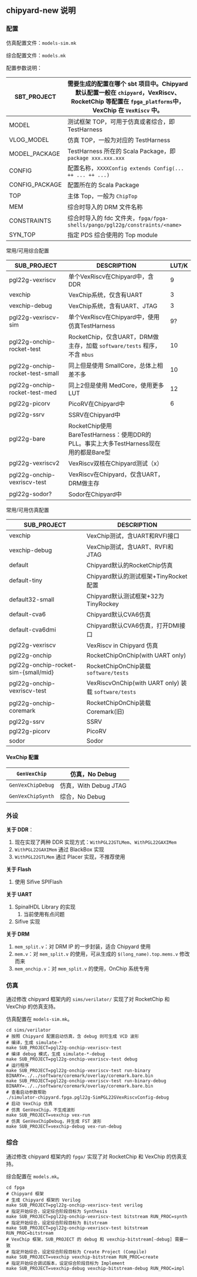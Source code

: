 ## chipyard-new 说明

### 配置

仿真配置文件：`models-sim.mk`

综合配置文件：`models.mk`

配置参数说明：

| SBT_PROJECT    | 需要生成的配置在哪个 sbt 项目中。Chipyard默认配置一般在 `chipyard`，VexRiscv、RocketChip 等配置在 `fpga_platforms`中，VexChip 在 `VexRiscv` 中。 |
| -------------- | ------------------------------------------------------------ |
| MODEL          | 测试框架 TOP，可用于仿真或者综合，即 TestHarness             |
| VLOG_MODEL     | 仿真 TOP，一般为对应的 TestHarness                           |
| MODEL_PACKAGE  | TestHarness 所在的 Scala Package，即 `package xxx.xxx.xxx`   |
| CONFIG         | 配置名称，`XXXXConfig extends Config(... ++ ... ++ ...)`     |
| CONFIG_PACKAGE | 配置所在的 Scala Package                                     |
| TOP            | 主体 Top，一般为 `ChipTop`                                   |
| MEM            | 综合时导入的 DRM 文件名称                                    |
| CONSTRAINTS    | 综合时导入的 fdc 文件夹，`fpga/fpga-shells/pango/pgl22g/constraints/<name>` |
| SYN_TOP        | 指定 PDS 综合使用的 Top module                               |

常用/可用综合配置

| SUB_PROJECT                     | DESCRIPTION                                                  | LUT/K |
| ------------------------------- | ------------------------------------------------------------ | ----- |
| pgl22g-vexriscv                 | 单个VexRiscv在Chipyard中，含DDR                              | 9     |
| vexchip                         | VexChip系统，仅含有UART                                      | 3     |
| vexchip-debug                   | VexChip系统，含有UART、JTAG                                  | 3     |
| pgl22g-vexriscv-sim             | 单个VexRiscv在Chipyard中，使用仿真TestHarness                | 9?    |
| pgl22g-onchip-rocket-test       | RocketChip，仅含UART，DRM做主存，加载 `software/tests` 程序，不含 `mbus` | 10    |
| pgl22g-onchip-rocket-test-small | 同上但是使用 SmallCore，总体上相差不多                       | 10    |
| pgl22g-onchip-rocket-test-med   | 同上2但是使用 MedCore，使用更多 LUT                          | 12    |
| pgl22g-picorv                   | PicoRV在Chipyard中                                           | 6     |
| pgl22g-ssrv                     | SSRV在Chipyard中                                             |       |
| pgl22g-bare                     | RocketChip使用BareTestHarness：使用DDR的PLL。事实上大多TestHarness现在用的都是Bare型 |       |
| pgl22g-vexriscv2                | VexRiscv双核在Chipyard测试（x）                              |       |
| pgl22g-onchip-vexriscv-test     | VexRiscv在Chipyard，仅含UART，DRM做主存                      |       |
| pgl22g-sodor?                   | Sodor在Chipyard中                                            |       |

常用/可用仿真配置

| SUB_PROJECT                          | DESCRIPTION                                          |
| ------------------------------------ | ---------------------------------------------------- |
| vexchip                              | VexChip测试，含UART和RVFI接口                        |
| vexchip-debug                        | VexChip测试，含UART、RVFI和JTAG                      |
| default                              | Chipyard默认的RocketChip仿真                         |
| default-tiny                         | Chipyard默认的测试框架+TinyRocket配置                |
| default32-small                      | Chipyard默认测试框架+32为TinyRockey                  |
| default-cva6                         | Chipyard默认CVA6仿真                                 |
| default-cva6dmi                      | Chipyard默认CVA6仿真，打开DMI接口                    |
| pgl22g-vexriscv                      | VexRiscv in Chipyard 仿真                            |
| pgl22g-onchip                        | RocketChipOnChip(with UART only)                     |
| pgl22g-onchip-rocket-sim-{small/mid} | RocketChipOnChip装载 `software/tests`                |
| pgl22g-onchip-vexriscv-test          | VexRiscvOnChip(with UART only) 装载 `software/tests` |
| pgl22g-onchip-coremark               | RocketChipOnChip装载Coremark(旧)                     |
| pgl22g-ssrv                          | SSRV                                                 |
| pgl22g-picorv                        | PicoRV                                               |
| sodor                                | Sodor                                                |

#### VexChip 配置

| `GenVexChip`      | 仿真，No Debug        |
| ----------------- | --------------------- |
| `GenVexChipDebug` | 仿真，With Debug JTAG |
| `GenVexChipSynth` | 综合，No Debug        |

### 外设

**关于 DDR**：

1. 现在实现了两种 DDR 实现方式：`WithPGL22GTLMem`、`WithPGL22GAXIMem`
2. `WithPGL22GAXIMem` 通过 BlackBox 实现
3. `WithPGL22GTLMem` 通过 Placer 实现，不推荐使用

**关于 Flash**

1. 使用 Sifive SPIFlash

**关于 UART**

1. SpinalHDL Library 的实现
   1. 当前使用有点问题
2. Sifive 实现

**关于 DRM**

1. `mem_split.v`：对 DRM IP 的一步封装，适合 Chipyard 使用
2. `mem.v`：对 `mem_split.v` 的使用，可从生成的 `$(long_name).top.mems.v` 修改而来
3. `mem_onchip.v`：对 `mem_split.v` 的使用，OnChip 系统专用

### 仿真

通过修改 chipyard 框架内的 `sims/verilator/` 实现了对 RocketChip 和 VexChip 的仿真支持。

仿真配置在 `models-sim.mk`。

```shell
cd sims/verilator
# 按照 Chipyard 配置启动仿真，含 debug 则可生成 VCD 波形
# 编译，生成 simulate-*
make SUB_PROJECT=pgl22g-onchip-vexriscv-test
# 编译 debug 模式，生成 simulate-*-debug
make SUB_PROJECT=pgl22g-onchip-vexriscv-test debug
# 运行程序
make SUB_PROJECT=pgl22g-onchip-vexriscv-test run-binary BINARY=../../software/coremark/overlay/coremark.bare.bin
make SUB_PROJECT=pgl22g-onchip-vexriscv-test run-binary-debug BINARY=../../software/coremark/overlay/coremark.bare.bin
# 查看启动参数帮助
./simulator-chipyard.fpga.pgl22g-SimPGL22GVexRiscvConfig-debug
# 启动 VexChip 仿真
# 仿真 GenVexChip，不生成波形
make SUB_PROJECT=vexchip vex-run
# 仿真 GenVexChipDebug，并生成 FST 波形
make SUB_PROJECT=vexchip-debug vex-run-debug
```

### 综合

通过修改 chipyard 框架内的 `fpga/` 实现了对 RocketChip 和 VexChip 的仿真支持。

综合配置在 `models.mk`。

```shell
cd fpga
# Chipyard 框架
# 生成 Chipyard 框架的 Verilog
make SUB_PROJECT=pgl22g-onchip-vexriscv-test verilog
# 指定开始综合，设定综合阶段目标为 Synthesis
make SUB_PROJECT=pgl22g-onchip-vexriscv-test bitstream RUN_PROC=synth
# 指定开始综合，设定综合阶段目标为 Bitstream
make SUB_PROJECT=pgl22g-onchip-vexriscv-test bitstream RUN_PROC=bitstream
# VexChip 框架，SUB_PROJECT 的 debug 和 vexchip-bitstream[-debug] 需要一致
# 指定开始综合，设定综合阶段目标为 Create Project (Compile)
make SUB_PROJECT=vexchip vexchip-bitstream RUN_PROC=create
# 指定开始综合调试版本，设定综合阶段目标为 Implement
make SUB_PROJECT=vexchip-debug vexchip-bitstream-debug RUN_PROC=impl
```



